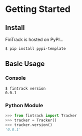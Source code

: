 # Getting Started

## Install

FinTrack is hosted on PyPI...

```console
$ pip install pypi-template
```

## Basic Usage

### Console

```console
$ fintrack version
0.0.1
```

### Python Module

```python
>>> from fintrack import Tracker
>>> tracker = Tracker()
>>> tracker.version()
'0.0.1'
```
